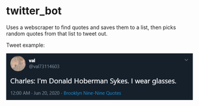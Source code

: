 # twitter_bot
 Uses a webscraper to find quotes and saves them to a list, then picks random quotes from that list to tweet out.
 
 Tweet example:
 
 ![Tweet example](https://raw.githubusercontent.com/val8119/Twitter_Bot/master/example_images/tweet_example.png)
